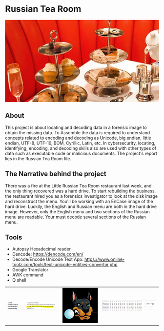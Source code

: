 # Russian Tea Room

![1](/Images/4.png)

## About

This project is about locating and decoding data in a forensic image to obtain the missing data. To Assemble the data is required to understand concepts related to encoding and decoding as Unicode, big endian, little endian, UTF-8, UTF-16, BOM, Cyrillic, Latin, etc. In cybersecurity, locating, identifying, encoding, and decoding skills also are used with other types of data such as executable code or malicious documents. The project's report lies in the Russian Tea Room file.


## The Narrative behind the project

There was a fire at the Little Russian Tea Room restaurant last week, and the only thing recovered was a hard drive. To start rebuilding the business, the restaurant hired you as a forensics investigator to look at the disk image and reconstruct the menu. You'll be working with an EnCase image of the hard drive. Luckily, the English and Russian menu are both in the hard drive image. However, only the English menu and two sections of the Russian menu are readable. Your must decode several sections of the Russian menu.

## Tools

- Autopsy Hexadecimal reader
- Dencode: https://dencode.com/en/
- Decode/Encode Unicode Text App: https://www.online-toolz.com/tools/text-unicode-entities-convertor.php
- Google Translator
- AWK command
- Q shell

| | | |
| --- | --- | --- |
| ![2](/images/1.png) | ![3](/images/2.png) | ![4](/images/3.png)|